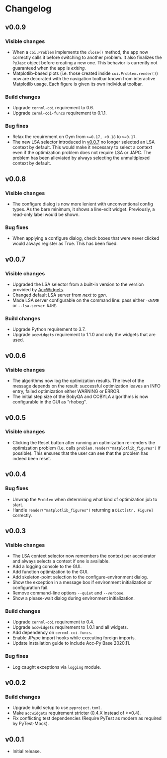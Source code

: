 # Changelog

## v0.0.9

### Visible changes

- When a `coi.Problem` implements the `close()` method, the app now correctly
  calls it before switching to another problem. It also finalizes the `PyJapc`
  object before creating a new one. This behavior is currently not guaranteed
  when the app is *exiting*.
- Matplotlib-based plots (i.e. those created inside `coi.Problem.render()`) now
  are decorated with the navigation toolbar known from interactive Matplotlib
  usage. Each figure is given its own individual toolbar.

### Build changes

- Upgrade `cernml-coi` requirement to 0.6.
- Upgrade `cerml-coi-funcs` requirement to 0.1.1.

### Bug fixes

- Relax the requirement on Gym from `>=0.17, <0.18` to `>=0.17`.
- The new LSA selector introduced in [v0.0.7](#v007) no longer selected an LSA
  context by default. This would make it necessary to select a context even if
  the optimization problem does not require LSA or JAPC. The problem has been
  alleviated by always selecting the unmultiplexed context by default.

## v0.0.8

### Visible changes

- The configure dialog is now more lenient with unconventional config types.
  As the bare minimum, it shows a line-edit widget. Previously, a read-only
  label would be shown.

### Bug fixes

- When applying a configure dialog, check boxes that were never clicked would
  always register as True. This has been fixed.

## v0.0.7

### Visible changes

- Upgraded the LSA selector from a built-in version to the version provided by
  [AccWidgets](https://acc-py.web.cern.ch/gitlab/acc-co/accsoft/gui/accsoft-gui-pyqt-widgets/docs/stable/widgets/lsa_selector/index.html).
- Changed default LSA server from *next* to *gpn*.
- Made LSA server configurable on the command line: pass either `-sNAME` or
  `--lsa-server NAME`.

### Build changes

- Upgrade Python requirement to 3.7.
- Upgrade `accwidgets` requirement to 1.1.0 and only the widgets that are used.

## v0.0.6

### Visible changes

- The algorithms now log the optimization results. The level of the message
  depends on the result: successful optimization leaves an INFO entry, failed
  optimization either WARNING or ERROR.
- The initial step size of the BobyQA and COBYLA algorithms is now configurable
  in the GUI as "rhobeg".

## v0.0.5

### Visible changes

- Clicking the Reset button after running an optimization re-renders the
  optimization problem (i.e. calls `problem.render("matplotlib_figures")` if
  possible). This ensures that the user can see that the problem has indeed
  been reset.

## v0.0.4

### Bug fixes

- Unwrap the `Problem` when determining what kind of optimization job to start.
- Handle `render("matplotlib_figures")` returning a `Dict[str, Figure]`
  correctly.

## v0.0.3

### Visible changes

- The LSA context selector now remembers the context per accelerator and always
  selects a context if one is available.
- Add a logging console to the GUI.
- Add function optimization to the GUI.
- Add skeleton-point selection to the configure-environment dialog.
- Show the exception in a message box if environment initialization or
  configuration fail.
- Remove command-line options `--quiet` and `--verbose`.
- Show a please-wait dialog during environment initialization.

### Build changes

- Upgrade `cernml-coi` requirement to 0.4.
- Upgrade `accwidgets` requirement to 1.0.1 and all widgets.
- Add dependency on `cernml-coi-funcs`.
- Enable JPype import hooks while executing foreign imports.
- Update installation guide to include Acc-Py Base 2020.11.

### Bug fixes

- Log caught exceptions via `logging` module.

## v0.0.2

### Build changes

- Upgrade build setup to use `pyproject.toml`.
- Make `accwidgets` requirement stricter (0.4.X instead of >=0.4).
- Fix conflicting test dependencies (Require PyTest as modern as required by
  PyTest-Mock).

## v0.0.1

- Initial release.

